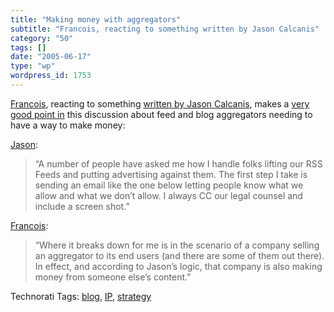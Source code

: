 ```yaml
---
title: "Making money with aggregators"
subtitle: "Francois, reacting to something written by Jason Calcanis"
category: "50"
tags: []
date: "2005-06-17"
type: "wp"
wordpress_id: 1753
---
```

[Francois](http://www.emergencemarketing.com/), reacting to something [written by Jason Calcanis](http://calacanis.weblogsinc.com/entry/1234000760046672/), makes a [very good point in](http://www.blogbridge.com/archives/2005/06/can_an_aggregat.php) this discussion about feed and blog aggregators needing to have a way to make money:

[Jason](http://calacanis.weblogsinc.com/entry/1234000760046672/): 

> “A number of people have asked me how I handle folks lifting our RSS Feeds and putting advertising against them. The first step I take is sending an email like the one below letting people know what we allow and what we don’t allow. I always CC our legal counsel and include a screen shot.”

[Francois](http://www.blogbridge.com/archives/2005/06/can_an_aggregat.php):

> “Where it breaks down for me is in the scenario of a company selling an aggregator to its end users (and there are some of them out there). In effect, and according to Jason’s logic, that company is also making money from someone else’s content.”

Technorati Tags: [blog](http://technorati.com/tag/blog), [IP](http://technorati.com/tag/IP), [strategy](http://technorati.com/tag/strategy)